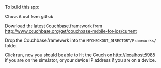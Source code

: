 To build this app:

Check it out from github

Download the latest Couchbase.framework from http://www.couchbase.org/get/couchbase-mobile-for-ios/current

Drop the Couchbase.framework into the `MYCHECKOUT_DIRECTORY/Frameworks/` folder.

Click run, now you should be able to hit the Couch on <http://localhost:5985> if you are on the simulator, or your device IP address if you are on a device.

